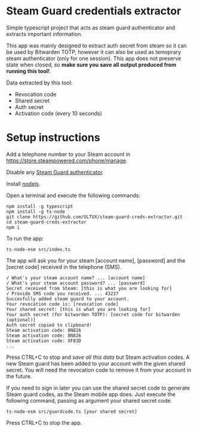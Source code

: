 # Steam Guard credentials extractor
Simple typescript project that acts as steam guard authenticator and extracts important information.

This app was mainly designed to extract auth secret from steam so it can be used by Bitwarden TOTP,
however it can also be used as temoprary steam authenticator (only for one session). This app does not preserve state when closed, 
so **make sure you save all output produced from running this tool!**.

Data extracted by this tool:
  - Revocation code
  - Shared secret
  - Auth secret
  - Activation code (every 10 seconds)
  
# Setup instructions
Add a telephone number to your Steam account in https://store.steampowered.com/phone/manage.

Disable any [Steam Guard authenticator](https://store.steampowered.com/twofactor/manage).

Install [nodejs](https://nodejs.org).

Open a terminal and execute the following commands:


```
npm install -g typescript
npm install -g ts-node
git clone https://github.com/ULTUX/steam-guard-creds-extractor.git
cd steam-guard-creds-extractor
npm i 
```

To run the app:

```
ts-node-esm src/index.ts
```

The app will ask you for your steam \[account name\], \[password\] and the \[secret code\] received in the telephone (SMS).

```
√ What's your steam account name? ... [account name]
√ What's your steam account password? ... [password]
Secret received from Steam: [this is what you are looking for]
√ Provide SMS code you received. ... 43237
Succesfully added steam guard to your account.
Your revocation code is: [revocation code]
Your shared secret: [this is what you are looking for]
Your auth secret (for bitwarden TOTP): [secret code for bitwarden (optional)]
Auth secret copied to clipboard!
Steam activation code: 8N826
Steam activation code: 8N826
Steam activation code: XF83D
...
```

Press CTRL+C to stop and *save all this data* but Steam activation codes. A new Steam guard has been added to your account with the given shared secret. You will need the revocation code to remove it from your account in the future.

If you need to sign in later you can use the shared secret code to generate Steam guard codes, as the Steam mobile app does. Just execute the following command, passing as argument your shared secret code.

```
ts-node-esm src/guardcode.ts [your shared secret]
```

Press CTRL+C to stop the app.